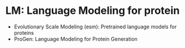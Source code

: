 # LM: Language Modeling for  protein

* Evolutionary Scale Modeling (esm): Pretrained language models for proteins 
* ProGen: Language Modeling for Protein Generation

    
